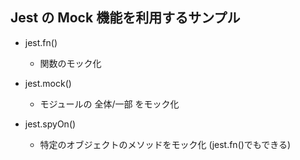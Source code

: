 ## Jest の Mock 機能を利用するサンプル

- jest.fn()
    - 関数のモック化

- jest.mock()
    - モジュールの 全体/一部 をモック化

- jest.spyOn()
    - 特定のオブジェクトのメソッドをモック化 (jest.fn()でもできる)